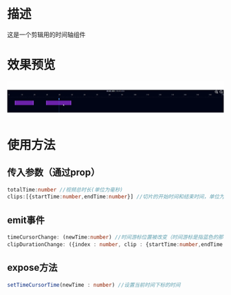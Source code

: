 # 描述

这是一个剪辑用的时间轴组件

# 效果预览

![](preview.gif)

# 使用方法

## 传入参数（通过prop）

```typescript
totalTime:number //视频总时长(单位为毫秒)
clips:[{startTime:number,endTime:number}] //切片的开始时间和结束时间，单位为毫秒
```



## emit事件

```typescript
timeCursorChange: (newTime:number) //时间游标位置被改变（时间游标是指蓝色的那个）
clipDurationChange: ({index : number, clip : {startTime:number,endTime:number}}) //切片的起始时间被更改，index表示该切片的下标，这个下标对应了prop里给的clips的下标
```

## expose方法

```typescript
setTimeCursorTime(newTime : number) //设置当前时间下标的时间
```
